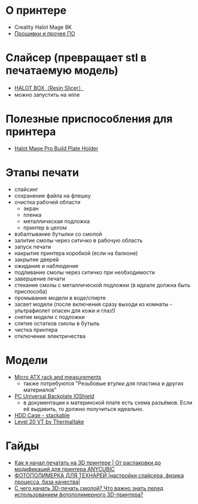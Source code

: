 # О принтере
* Creality Halot Mage 8K
* [Прошивки и прочее ПО](https://www.creality.com/pages/download-halot-mage)

# Слайсер (превращает stl в печатаемую модель)
* [HALOT BOX（Resin Slicer） ](https://www.crealitycloud.com/downloads/software/halot-box/Windows)
* можно запустить на wine

# Полезные приспособления для принтера
* [Halot Mage Pro Build Plate Holder](https://www.thingiverse.com/thing:6100487)

# Этапы печати
* слайсинг
* сохранение файла на флешку
* очистка рабочей области
  * экран
  * пленка
  * металлическая подложка
  * принтер в целом
* взбалтывание бутылки со смолой
* залитие смолы через ситичко в рабочую область
* запуск печати
* накрытие принтера коробкой (если на балконе)
* закрытие дверей
* ожидание и наблюдение
* подливание смолы через ситичко при необходимости
* завершение печати
* стекание смолы с металлической подложки (в идеале должна быть приспособа)
* промывание модели в воде/спирте
* засвет модели (после включения сразу выходи из комнаты - ультрафиолет опасен для кожи и глаз!)
* снятие модели с подложки
* слитие остатков смолы в бутыль
* чистка принтера
* отключение электричества

# Модели
* [Micro ATX rack and measurements](https://www.thingiverse.com/thing:5155837)
  * также потребуются "Резьбовые втулки для пластика и других материалов"
* [PC Universal Backplate IOShield](https://www.thingiverse.com/thing:3609985)
  * в документации к материнской плате есть схема разъёмов. Если её выдавить, то должно получиться идеально.
* [HDD Cage - stackable](https://www.thingiverse.com/thing:3601916)
* [Level 20 VT by Thermaltake](https://www.thingiverse.com/thing:3549797)

# Гайды
* [Как я начал печатать на 3D принтере | От распаковки до модификаций для принтера ANYCUBIC](https://www.youtube.com/watch?v=7lgE-Rmg2JU)
* [ФОТОПОЛИМЕРКА ДЛЯ ТЕХНАРЕЙ |настройки слайсера, физика процесса, база качества|](https://www.youtube.com/watch?v=6S0vq4U3uE8)
* [С чего начать 3D-печать смолой? Что важно знать перед использованием фотополимерного 3D-принтера?](https://www.youtube.com/watch?v=k844-qZhdHI)
